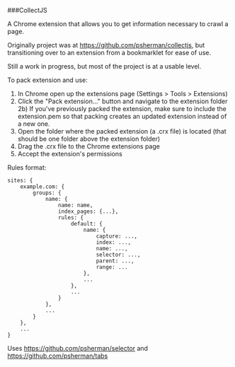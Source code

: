 ###CollectJS

A Chrome extension that allows you to get information necessary to crawl a page.

Originally project was at https://github.com/psherman/collectjs, but transitioning over to an extension from a bookmarklet for ease of use.

Still a work in progress, but most of the project is at a usable level.

To pack extension and use:
1) In Chrome open up the extensions page (Settings > Tools > Extensions)
2) Click the "Pack extension..." button and navigate to the extension folder
2b) If you've previously packed the extension, make sure to include the extension.pem so that packing creates an updated extension instead of a new one.
3) Open the folder where the packed extension (a .crx file) is located (that should be one folder above the extension folder)
4) Drag the .crx file to the Chrome extensions page
5) Accept the extension's permissions

Rules format:

    sites: {
        example.com: {
            groups: {
                name: {
                    name: name,
                    index_pages: {...},
                    rules: {
                        default: {
                            name: {
                                capture: ...,
                                index: ...,
                                name: ...,
                                selector: ...,
                                parent: ...,
                                range: ...
                            },
                            ...
                        },
                        ...
                    }
                },
                ...
            }
        },
        ...
    }


Uses https://github.com/psherman/selector and https://github.com/psherman/tabs
